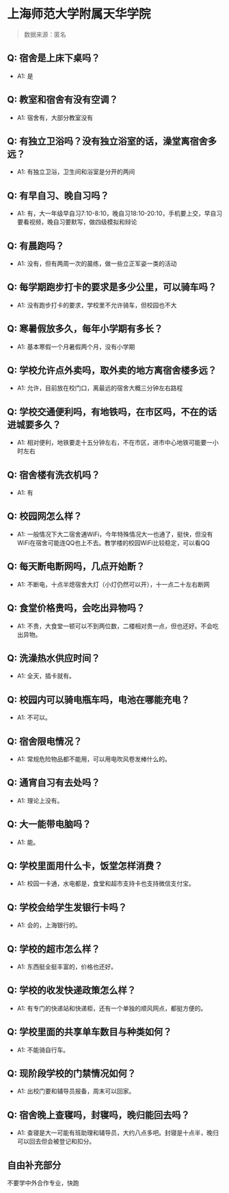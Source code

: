 # 上海师范大学附属天华学院

> 数据来源：匿名

## Q: 宿舍是上床下桌吗？

- A1: 是

## Q: 教室和宿舍有没有空调？

- A1: 宿舍有，大部分教室没有

## Q: 有独立卫浴吗？没有独立浴室的话，澡堂离宿舍多远？

- A1: 有独立卫浴，卫生间和浴室是分开的两间

## Q: 有早自习、晚自习吗？

- A1: 有，大一年级早自习7:10-8:10，晚自习18:10-20:10，手机要上交，早自习要看视频，晚自习要默写，做四级模拟和辩论

## Q: 有晨跑吗？

- A1: 没有，但有两周一次的晨练，做一些立正军姿一类的活动

## Q: 每学期跑步打卡的要求是多少公里，可以骑车吗？

- A1: 没有跑步打卡的要求，学校里不允许骑车，但校园也不大

## Q: 寒暑假放多久，每年小学期有多长？

- A1: 基本寒假一个月暑假两个月，没有小学期

## Q: 学校允许点外卖吗，取外卖的地方离宿舍楼多远？

- A1: 允许，目前放在校门口，离最远的宿舍大概三分钟左右路程

## Q: 学校交通便利吗，有地铁吗，在市区吗，不在的话进城要多久？

- A1: 相对便利，地铁要走十五分钟左右，不在市区，进市中心地铁可能要一小时左右

## Q: 宿舍楼有洗衣机吗？

- A1: 有

## Q: 校园网怎么样？

- A1: 一般情况下大二宿舍通WiFi，今年特殊情况大一也通了，挺快，但没有WiFi在宿舍可能连QQ也上不去。教学楼的校园WiFi比较稳定，可以看QQ

## Q: 每天断电断网吗，几点开始断？

- A1: 不断电，十点半熄宿舍大灯（小灯仍然可以开），十一点二十左右断网

## Q: 食堂价格贵吗，会吃出异物吗？

- A1: 不贵，大食堂一顿可以不到两位数，二楼相对贵一点，但也还好。不会吃出异物。

## Q: 洗澡热水供应时间？

- A1: 全天，插卡就有。

## Q: 校园内可以骑电瓶车吗，电池在哪能充电？

- A1: 不可以。

## Q: 宿舍限电情况？

- A1: 常规危险物品都不能用，可以用电吹风卷发棒什么的。

## Q: 通宵自习有去处吗？

- A1: 理论上没有。

## Q: 大一能带电脑吗？

- A1: 能。

## Q: 学校里面用什么卡，饭堂怎样消费？

- A1: 校园一卡通，水电都是，食堂和超市支持卡也支持微信支付宝。

## Q: 学校会给学生发银行卡吗？

- A1: 会的，上海银行的。

## Q: 学校的超市怎么样？

- A1: 东西挺全挺丰富的，价格也还好。

## Q: 学校的收发快递政策怎么样？

- A1: 有专门的快递站和快递柜，还有一个单独的顺风网点，都挺方便的。

## Q: 学校里面的共享单车数目与种类如何？

- A1: 不能骑自行车。

## Q: 现阶段学校的门禁情况如何？

- A1: 出校门要和辅导员报备，周末可以回家。

## Q: 宿舍晚上查寝吗，封寝吗，晚归能回去吗？

- A1: 查寝是大一可能有班助理和辅导员，大约八点多吧。封寝是十点半，晚归可以回去但会被登记和扣分。

## 自由补充部分

不要学中外合作专业，快跑